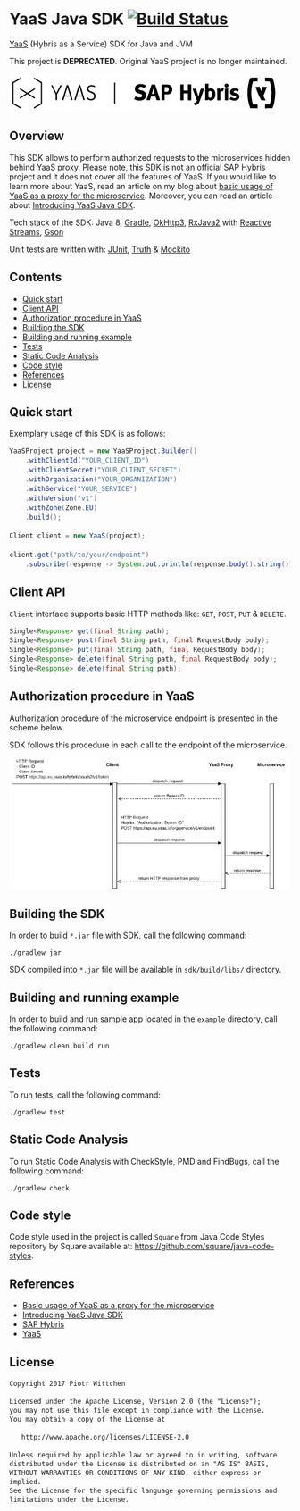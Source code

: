 YaaS Java SDK [![Build Status](https://travis-ci.org/pwittchen/yaas-java-sdk.svg?branch=master)](https://travis-ci.org/pwittchen/yaas-java-sdk)
=============
[YaaS](https://yaas.io) (Hybris as a Service) SDK for Java and JVM

This project is **DEPRECATED**. Original YaaS project is no longer maintained.

![YaaS, SAP Hybris](img/yaas_sap_hybris.png)

Overview
--------

This SDK allows to perform authorized requests to the microservices hidden behind YaaS proxy. 
Please note, this SDK is not an official SAP Hybris project and it does not cover all the features of YaaS. If you would like to learn more about YaaS, read an article on my blog about [basic usage of YaaS as a proxy for the microservice](http://blog.wittchen.biz.pl/basic-usage-of-yaas-as-a-proxy-for-the-microservice/). Moreover, you can read an article about [Introducing YaaS Java SDK](http://blog.wittchen.biz.pl/introducing-yaas-java-sdk/).

Tech stack of the SDK: Java 8, [Gradle](https://gradle.org/), [OkHttp3](http://square.github.io/okhttp/), [RxJava2](https://github.com/ReactiveX/RxJava) with [Reactive Streams](http://www.reactive-streams.org/), [Gson](https://github.com/google/gson)

Unit tests are written with: [JUnit](http://junit.org), [Truth](https://github.com/google/truth) & [Mockito](http://mockito.org/)

Contents
--------
- [Quick start](#quick-start)
- [Client API](#client-api)
- [Authorization procedure in YaaS](#authorization-procedure-in-yaas)
- [Building the SDK](#building-the-sdk)
- [Building and running example](#building-and-running-example)
- [Tests](#tests)
- [Static Code Analysis](#static-code-analysis)
- [Code style](#code-style)
- [References](#references)
- [License](#license)

Quick start
-----------

Exemplary usage of this SDK is as follows:

```java
YaaSProject project = new YaaSProject.Builder()
    .withClientId("YOUR_CLIENT_ID")
    .withClientSecret("YOUR_CLIENT_SECRET")
    .withOrganization("YOUR_ORGANIZATION")
    .withService("YOUR_SERVICE")
    .withVersion("v1")
    .withZone(Zone.EU)
    .build();

Client client = new YaaS(project);

client.get("path/to/your/endpoint")
    .subscribe(response -> System.out.println(response.body().string()));
```

Client API
----------

`Client` interface supports basic HTTP methods like: `GET`, `POST`, `PUT` & `DELETE`.

```java
Single<Response> get(final String path);
Single<Response> post(final String path, final RequestBody body);
Single<Response> put(final String path, final RequestBody body);
Single<Response> delete(final String path, final RequestBody body);
Single<Response> delete(final String path);
```

Authorization procedure in YaaS
-------------------------------

Authorization procedure of the microservice endpoint is presented in the scheme below.

SDK follows this procedure in each call to the endpoint of the microservice.

![calling YaaS microservice](img/calling_yaas_microservice_diagram.png)

Building the SDK
----------------

In order to build `*.jar` file with SDK, call the following command:

```
./gradlew jar
```

SDK compiled into `*.jar` file will be available in `sdk/build/libs/` directory.

Building and running example
----------------------------

In order to build and run sample app located in the `example` directory, call the following command:

```
./gradlew clean build run 
```

Tests
-----

To run tests, call the following command:

```
./gradlew test
```

Static Code Analysis
--------------------

To run Static Code Analysis with CheckStyle, PMD and FindBugs, call the following command:

```
./gradlew check
```

Code style
----------

Code style used in the project is called `Square` from Java Code Styles repository by Square available at: https://github.com/square/java-code-styles.

References
----------
- [Basic usage of YaaS as a proxy for the microservice](http://blog.wittchen.biz.pl/basic-usage-of-yaas-as-a-proxy-for-the-microservice/)
- [Introducing YaaS Java SDK](http://blog.wittchen.biz.pl/introducing-yaas-java-sdk/)
- [SAP Hybris](http://hybris.com/en/)
- [YaaS](https://yaas.io)

License
-------

    Copyright 2017 Piotr Wittchen

    Licensed under the Apache License, Version 2.0 (the "License");
    you may not use this file except in compliance with the License.
    You may obtain a copy of the License at

       http://www.apache.org/licenses/LICENSE-2.0

    Unless required by applicable law or agreed to in writing, software
    distributed under the License is distributed on an "AS IS" BASIS,
    WITHOUT WARRANTIES OR CONDITIONS OF ANY KIND, either express or implied.
    See the License for the specific language governing permissions and
    limitations under the License.
